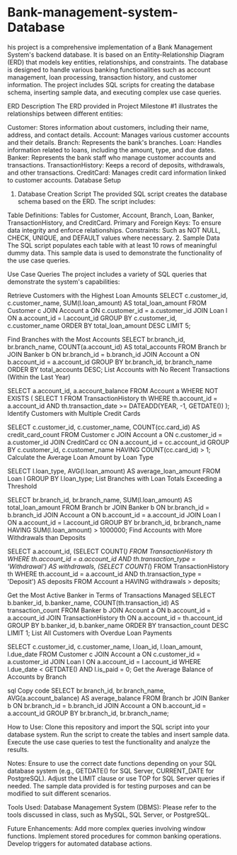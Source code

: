 # Bank-management-system-Database
his project is a comprehensive implementation of a Bank Management System's backend database. It is based on an Entity-Relationship Diagram (ERD) that models key entities, relationships, and constraints. The database is designed to handle various banking functionalities such as account management, loan processing, transaction history, and customer information. The project includes SQL scripts for creating the database schema, inserting sample data, and executing complex use case queries.

ERD Description
The ERD provided in Project Milestone #1 illustrates the relationships between different entities:

Customer: Stores information about customers, including their name, address, and contact details.
Account: Manages various customer accounts and their details.
Branch: Represents the bank's branches.
Loan: Handles information related to loans, including the amount, type, and due dates.
Banker: Represents the bank staff who manage customer accounts and transactions.
TransactionHistory: Keeps a record of deposits, withdrawals, and other transactions.
CreditCard: Manages credit card information linked to customer accounts.
Database Setup
1. Database Creation Script
The provided SQL script creates the database schema based on the ERD. The script includes:

Table Definitions: Tables for Customer, Account, Branch, Loan, Banker, TransactionHistory, and CreditCard.
Primary and Foreign Keys: To ensure data integrity and enforce relationships.
Constraints: Such as NOT NULL, CHECK, UNIQUE, and DEFAULT values where necessary.
2. Sample Data
The SQL script populates each table with at least 10 rows of meaningful dummy data. This sample data is used to demonstrate the functionality of the use case queries.

Use Case Queries
The project includes a variety of SQL queries that demonstrate the system's capabilities:

Retrieve Customers with the Highest Loan Amounts
SELECT c.customer_id, c.customer_name, SUM(l.loan_amount) AS total_loan_amount
FROM Customer c
JOIN Account a ON c.customer_id = a.customer_id
JOIN Loan l ON a.account_id = l.account_id
GROUP BY c.customer_id, c.customer_name
ORDER BY total_loan_amount DESC
LIMIT 5;

Find Branches with the Most Accounts
SELECT br.branch_id, br.branch_name, COUNT(a.account_id) AS total_accounts
FROM Branch br
JOIN Banker b ON br.branch_id = b.branch_id
JOIN Account a ON b.account_id = a.account_id
GROUP BY br.branch_id, br.branch_name
ORDER BY total_accounts DESC;
List Accounts with No Recent Transactions (Within the Last Year)

SELECT a.account_id, a.account_balance
FROM Account a
WHERE NOT EXISTS (
    SELECT 1
    FROM TransactionHistory th
    WHERE th.account_id = a.account_id
    AND th.transaction_date >= DATEADD(YEAR, -1, GETDATE())
);
Identify Customers with Multiple Credit Cards

SELECT c.customer_id, c.customer_name, COUNT(cc.card_id) AS credit_card_count
FROM Customer c
JOIN Account a ON c.customer_id = a.customer_id
JOIN CreditCard cc ON a.account_id = cc.account_id
GROUP BY c.customer_id, c.customer_name
HAVING COUNT(cc.card_id) > 1;
Calculate the Average Loan Amount by Loan Type

SELECT l.loan_type, AVG(l.loan_amount) AS average_loan_amount
FROM Loan l
GROUP BY l.loan_type;
List Branches with Loan Totals Exceeding a Threshold

SELECT br.branch_id, br.branch_name, SUM(l.loan_amount) AS total_loan_amount
FROM Branch br
JOIN Banker b ON br.branch_id = b.branch_id
JOIN Account a ON b.account_id = a.account_id
JOIN Loan l ON a.account_id = l.account_id
GROUP BY br.branch_id, br.branch_name
HAVING SUM(l.loan_amount) > 1000000;
Find Accounts with More Withdrawals than Deposits

SELECT a.account_id, 
       (SELECT COUNT(*) 
        FROM TransactionHistory th 
        WHERE th.account_id = a.account_id AND th.transaction_type = 'Withdrawal') AS withdrawals,
       (SELECT COUNT(*) 
        FROM TransactionHistory th 
        WHERE th.account_id = a.account_id AND th.transaction_type = 'Deposit') AS deposits
FROM Account a
HAVING withdrawals > deposits;

Get the Most Active Banker in Terms of Transactions Managed
SELECT b.banker_id, b.banker_name, COUNT(th.transaction_id) AS transaction_count
FROM Banker b
JOIN Account a ON b.account_id = a.account_id
JOIN TransactionHistory th ON a.account_id = th.account_id
GROUP BY b.banker_id, b.banker_name
ORDER BY transaction_count DESC
LIMIT 1;
List All Customers with Overdue Loan Payments

SELECT c.customer_id, c.customer_name, l.loan_id, l.loan_amount, l.due_date
FROM Customer c
JOIN Account a ON c.customer_id = a.customer_id
JOIN Loan l ON a.account_id = l.account_id
WHERE l.due_date < GETDATE() AND l.is_paid = 0;
Get the Average Balance of Accounts by Branch

sql
Copy code
SELECT br.branch_id, br.branch_name, AVG(a.account_balance) AS average_balance
FROM Branch br
JOIN Banker b ON br.branch_id = b.branch_id
JOIN Account a ON b.account_id = a.account_id
GROUP BY br.branch_id, br.branch_name;

How to Use:
Clone this repository and import the SQL script into your database system.
Run the script to create the tables and insert sample data.
Execute the use case queries to test the functionality and analyze the results.

Notes:
Ensure to use the correct date functions depending on your SQL database system (e.g., GETDATE() for SQL Server, CURRENT_DATE for PostgreSQL).
Adjust the LIMIT clause or use TOP for SQL Server queries if needed.
The sample data provided is for testing purposes and can be modified to suit different scenarios.

Tools Used:
Database Management System (DBMS): Please refer to the tools discussed in class, such as MySQL, SQL Server, or PostgreSQL.

Future Enhancements:
Add more complex queries involving window functions.
Implement stored procedures for common banking operations.
Develop triggers for automated database actions.
